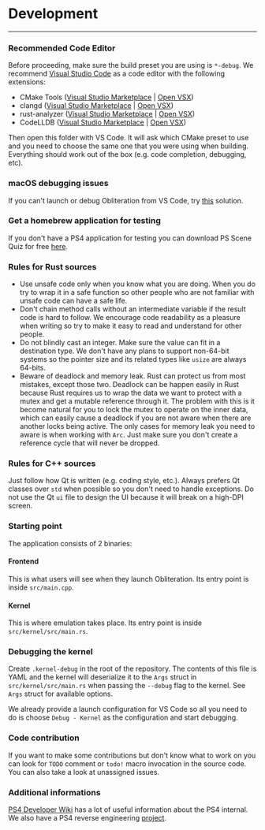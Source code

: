 # Development
---
### Recommended Code Editor
Before proceeding, make sure the build preset you are using is `*-debug`. We recommend [Visual Studio Code](https://code.visualstudio.com/Download) as a code editor with the following extensions:

- CMake Tools ([Visual Studio Marketplace](https://marketplace.visualstudio.com/items?itemName=ms-vscode.cmake-tools) | [Open VSX](https://open-vsx.org/extension/ms-vscode/cmake-tools))
- clangd ([Visual Studio Marketplace](https://marketplace.visualstudio.com/items?itemName=llvm-vs-code-extensions.vscode-clangd) | [Open VSX](https://open-vsx.org/extension/llvm-vs-code-extensions/vscode-clangd))
- rust-analyzer ([Visual Studio Marketplace](https://marketplace.visualstudio.com/items?itemName=rust-lang.rust-analyzer) | [Open VSX](https://open-vsx.org/extension/rust-lang/rust-analyzer))
- CodeLLDB ([Visual Studio Marketplace](https://marketplace.visualstudio.com/items?itemName=vadimcn.vscode-lldb) | [Open VSX](https://open-vsx.org/extension/vadimcn/vscode-lldb))

Then open this folder with VS Code. It will ask which CMake preset to use and you need to choose the same one that you were using when building. Everything should work out of the box (e.g. code completion, debugging, etc).

### macOS debugging issues

If you can't launch or debug Obliteration from VS Code, try [this](https://github.com/vadimcn/codelldb/discussions/456#discussioncomment-874122) solution.

### Get a homebrew application for testing

If you don't have a PS4 application for testing you can download PS Scene Quiz for free [here](https://pkg-zone.com/details/LAPY10010).

### Rules for Rust sources

- Use unsafe code only when you know what you are doing. When you do try to wrap it in a safe function so other people who are not familiar with unsafe code can have a safe life.
- Don't chain method calls without an intermediate variable if the result code is hard to follow. We encourage code readability as a pleasure when writing so try to make it easy to read and understand for other people.
- Do not blindly cast an integer. Make sure the value can fit in a destination type. We don't have any plans to support non-64-bit systems so the pointer size and its related types like `usize` are always 64-bits.
- Beware of deadlock and memory leak. Rust can protect us from most mistakes, except those two. Deadlock can be happen easily in Rust because Rust requires us to wrap the data we want to protect with a mutex and get a mutable reference through it. The problem with this is it become natural for you to lock the mutex to operate on the inner data, which can easily cause a deadlock if you are not aware when there are another locks being active. The only cases for memory leak you need to aware is when working with `Arc`. Just make sure you don't create a reference cycle that will never be dropped.

### Rules for C++ sources

Just follow how Qt is written (e.g. coding style, etc.). Always prefers Qt classes over `std` when possible so you don't need to handle exceptions. Do not use the Qt `ui` file to design the UI because it will break on a high-DPI screen.

### Starting point

The application consists of 2 binaries:

#### Frontend

This is what users will see when they launch Obliteration. Its entry point is inside `src/main.cpp`.

#### Kernel

This is where emulation takes place. Its entry point is inside `src/kernel/src/main.rs`.

### Debugging the kernel

Create `.kernel-debug` in the root of the repository. The contents of this file is YAML and the kernel will deserialize it to the `Args` struct in `src/kernel/src/main.rs` when passing the `--debug` flag to the kernel. See `Args` struct for available options.

We already provide a launch configuration for VS Code so all you need to do is choose `Debug - Kernel` as the configuration and start debugging.

### Code contribution

If you want to make some contributions but don't know what to work on you can look for `TODO` comment or `todo!` macro invocation in the source code. You can also take a look at unassigned issues.

### Additional informations

[PS4 Developer Wiki](https://www.psdevwiki.com/ps4) has a lot of useful information about the PS4 internal. We also have a PS4 reverse engineering [project](https://github.com/obhq/reverse-engineering).